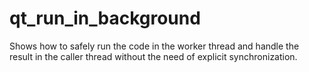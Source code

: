 # qt_run_in_background
Shows how to safely run the code in the worker thread and handle the result in the caller thread without the need of explicit synchronization.
